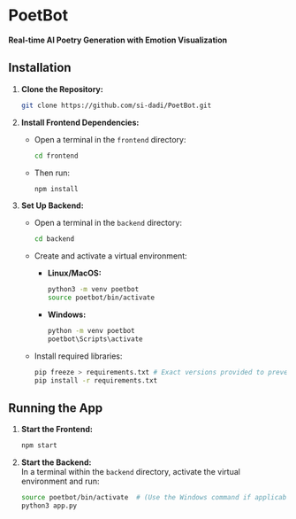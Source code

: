 # PoetBot
**Real-time AI Poetry Generation with Emotion Visualization**

## Installation

1. **Clone the Repository:**  
   ```bash
   git clone https://github.com/si-dadi/PoetBot.git
   ```

2. **Install Frontend Dependencies:**  
   - Open a terminal in the `frontend` directory:
     ```bash
     cd frontend
     ```
   - Then run:  
      ```bash
      npm install
      ```

3. **Set Up Backend:**

   - Open a terminal in the `backend` directory:
     ```bash
     cd backend
     ```

   - Create and activate a virtual environment:
     - **Linux/MacOS:**
       ```bash
       python3 -m venv poetbot
       source poetbot/bin/activate
       ```
     - **Windows:**
       ```cmd
       python -m venv poetbot
       poetbot\Scripts\activate
       ```

   - Install required libraries:
     ```bash
     pip freeze > requirements.txt # Exact versions provided to prevent package conflicts
     pip install -r requirements.txt
     ```

## Running the App

1. **Start the Frontend:**  
   ```bash
   npm start
   ```

2. **Start the Backend:**  
   In a terminal within the `backend` directory, activate the virtual environment and run:
   ```bash
   source poetbot/bin/activate  # (Use the Windows command if applicable)
   python3 app.py
   ```
